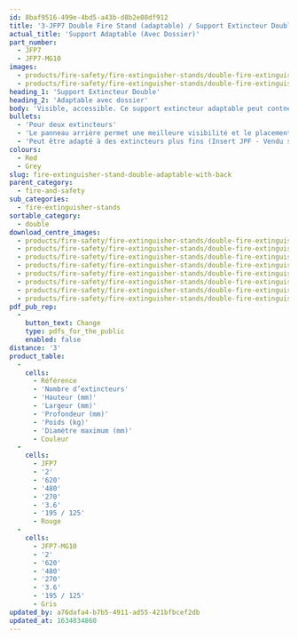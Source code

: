 ```yaml
---
id: 8baf9516-499e-4bd5-a43b-d8b2e08df912
title: '3-JFP7 Double Fire Stand (adaptable) / Support Extincteur Double Adaptable (Avec Dossier)'
actual_title: 'Support Adaptable (Avec Dossier)'
part_number:
  - JFP7
  - JFP7-MG10
images:
  - products/fire-safety/fire-extinguisher-stands/double-fire-extinguisher-stands/jfp7/images-lr/Product_Image_776x776_(518x518_focus_area)-JFP7_01.jpg
  - products/fire-safety/fire-extinguisher-stands/double-fire-extinguisher-stands/jfp7/images-lr/Product_Image_776x776_(518x518_focus_area)-JFP7-JFPINSERT_01.jpg
heading_1: 'Support Extincteur Double'
heading_2: 'Adaptable avec dossier'
body: 'Visible, accessible. Ce support extincteur adaptable peut contneir deux extincteurs.'
bullets:
  - 'Pour deux extincteurs'
  - 'Le panneau arrière permet une meilleure visibilité et le placement des étiquettes'
  - 'Peut être adapté à des extincteurs plus fins (Insert JPF - Vendu séparément)'
colours:
  - Red
  - Grey
slug: fire-extinguisher-stand-double-adaptable-with-back
parent_category:
  - fire-and-safety
sub_categories:
  - fire-extinguisher-stands
sortable_category:
  - double
download_centre_images:
  - products/fire-safety/fire-extinguisher-stands/double-fire-extinguisher-stands/jfp7/images-hr/JFP7-MG10_001.jpg
  - products/fire-safety/fire-extinguisher-stands/double-fire-extinguisher-stands/jfp7/images-hr/JFP7-MG10_002.jpg
  - products/fire-safety/fire-extinguisher-stands/double-fire-extinguisher-stands/jfp7/images-hr/JFP7-MG10_003.jpg
  - products/fire-safety/fire-extinguisher-stands/double-fire-extinguisher-stands/jfp7/images-hr/JFP7-MG10_004.jpg
  - products/fire-safety/fire-extinguisher-stands/double-fire-extinguisher-stands/jfp7/images-hr/JFP7_001.jpg
  - products/fire-safety/fire-extinguisher-stands/double-fire-extinguisher-stands/jfp7/images-hr/JFP7_002.jpg
  - products/fire-safety/fire-extinguisher-stands/double-fire-extinguisher-stands/jfp7/images-hr/JFP7_003.jpg
  - products/fire-safety/fire-extinguisher-stands/double-fire-extinguisher-stands/jfp7/images-hr/JFP7_004.jpg
pdf_pub_rep:
  -
    button_text: Change
    type: pdfs_for_the_public
    enabled: false
distance: '3'
product_table:
  -
    cells:
      - Référence
      - 'Nombre d’extincteurs'
      - 'Hauteur (mm)'
      - 'Largeur (mm)'
      - 'Profondeur (mm)'
      - 'Poids (kg)'
      - 'Diamètre maximum (mm)'
      - Couleur
  -
    cells:
      - JFP7
      - '2'
      - '620'
      - '480'
      - '270'
      - '3.6'
      - '195 / 125'
      - Rouge
  -
    cells:
      - JFP7-MG10
      - '2'
      - '620'
      - '480'
      - '270'
      - '3.6'
      - '195 / 125'
      - Gris
updated_by: a76dafa4-b7b5-4911-ad55-421bfbcef2db
updated_at: 1634034860
---
```

